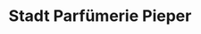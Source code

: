 ---
title: "Stadt Parfümerie Pieper"
url: /recklinghausen/stadt-parfuemerie-pieper/
shop: Parfümerie
---